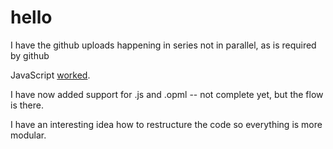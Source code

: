 # hello

I have the github uploads happening in series not in parallel, as is required by github

JavaScript <a href="https://github.com/scripting/tmp1/blob/main/hello.js">worked</a>. 

I have now added support for .js and .opml -- not complete yet, but the flow is there.

I have an interesting idea how to restructure the code so everything is more modular. 

